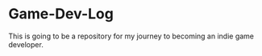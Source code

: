 # Game-Dev-Log

This is going to be a repository for my journey to becoming an indie game developer. 
